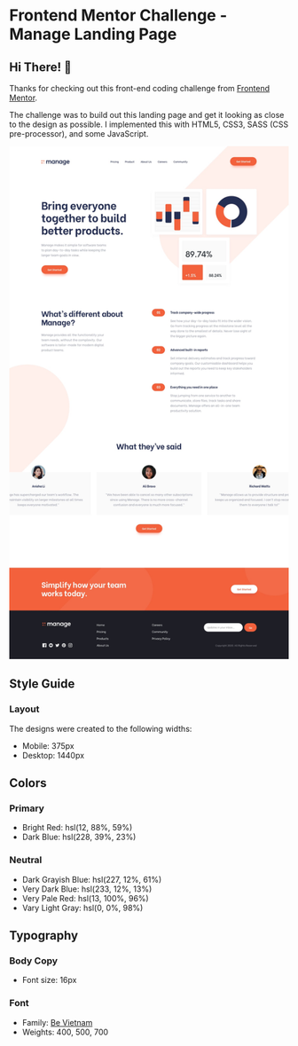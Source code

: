 # Frontend Mentor Challenge - Manage Landing Page

## Hi There! 👋

Thanks for checking out this front-end coding challenge from [Frontend Mentor](http://frontendmentor.io).

The challenge was to build out this landing page and get it looking as close to the design as possible. I implemented this with HTML5, CSS3, SASS (CSS pre-processor), and some JavaScript.

![Design preview for the Social proof section coding challenge](./design/desktop-design.jpg)

## Style Guide

### Layout

The designs were created to the following widths:

-   Mobile: 375px
-   Desktop: 1440px

## Colors

### Primary

-   Bright Red: hsl(12, 88%, 59%)
-   Dark Blue: hsl(228, 39%, 23%)

### Neutral

-   Dark Grayish Blue: hsl(227, 12%, 61%)
-   Very Dark Blue: hsl(233, 12%, 13%)
-   Very Pale Red: hsl(13, 100%, 96%)
-   Vary Light Gray: hsl(0, 0%, 98%)

## Typography

### Body Copy

-   Font size: 16px

### Font

-   Family: [Be Vietnam](https://fonts.google.com/specimen/Be+Vietnam)
-   Weights: 400, 500, 700
